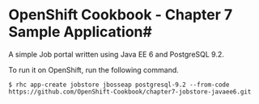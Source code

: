 # OpenShift Cookbook - Chapter 7 Sample Application#

A simple Job portal written using Java EE 6 and PostgreSQL 9.2.

To run it on OpenShift, run the following command.

```
$ rhc app-create jobstore jbosseap postgresql-9.2 --from-code https://github.com/OpenShift-Cookbook/chapter7-jobstore-javaee6.git
```
